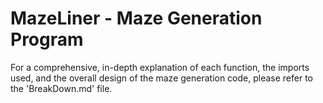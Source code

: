 # MazeLiner - Maze Generation Program
For a comprehensive, in-depth explanation of each function, the imports used, and the overall design of the maze generation code, please refer to the 'BreakDown.md' file.
